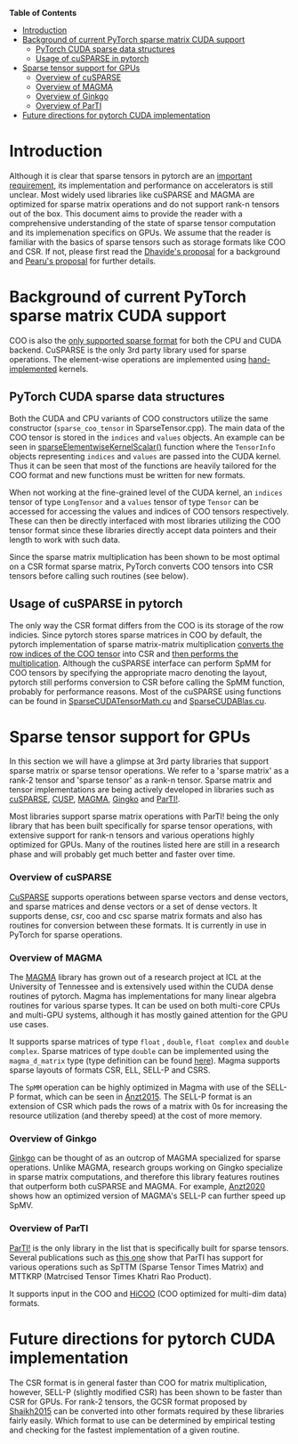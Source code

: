 <!--watch-latex-md

This document is processed by watch_latex_md.py program, see

  https://github.com/Quansight/pearu-sandbox/latex_in_markdown/

You can edit this document as you wish. You can also edit the LaTeX
data in img elements, but only the content of `latex-data`:

  1. To automatically update the LaTeX rendering in img element, edit
     the file while watch_latex_md.py is running.

  2. Never change the beginning (`<img latex-data="...`) and the end
     (`...alt="latex">`) parts of the LaTeX img elements as these are
     used by the watch_latex_md.py script.

  3. Changes to other parts of the LaTeX img elements will be
     overwritten.

Enjoy LaTeXing!

watch-latex-md:no-force-rerender
-->

<!-- markdown-toc start - Don't edit this section. Run M-x markdown-toc-generate-toc again -->
**Table of Contents**

- [Introduction](#introduction)
- [Background of current PyTorch sparse matrix CUDA support](#background-of-current-pytorch-sparse-matrix-cuda-support)
    - [PyTorch CUDA sparse data structures](#pytorch-cuda-sparse-data-structures)
    - [Usage of cuSPARSE in pytorch](#usage-of-cusparse-in-pytorch)
- [Sparse tensor support for GPUs](#sparse-tensor-support-for-gpus)
    - [Overview of cuSPARSE](#overview-of-cusparse)
    - [Overview of MAGMA](#overview-of-magma)
    - [Overview of Ginkgo](#overview-of-ginkgo)
    - [Overview of ParTI](#overview-of-parti)
- [Future directions for pytorch CUDA implementation](#future-directions-for-pytorch-cuda-implementation)

<!-- markdown-toc end -->

# Introduction

Although it is clear that sparse tensors in pytorch are an
[important requirement](https://github.com/pytorch/rfcs/blob/b2d02512bb69648fc61013829205eb6dfea6a714/RFC-0004-pyTorch-sparse-matmul-roadmap.md#motivation-and-scope),
its implementation and performance on accelerators is still unclear. Most widely used
libraries like cuSPARSE and MAGMA are optimized for sparse matrix operations and do
not support rank-n tensors out of the box. This document aims to provide the reader
with a comprehensive understanding of the state of sparse tensor computation and its
implemenation specifics on GPUs. We assume that the reader is familiar with the basics
of sparse tensors such as storage formats like COO and CSR. If not, please first read
the [Dhavide's proposal](https://github.com/pytorch/rfcs/pull/4) for a background
and [Pearu's proposal](https://github.com/Quansight-Labs/rfcs/tree/pearu/rfc0005/RFC0003-sparse-roadmap)
for further details.

# Background of current PyTorch sparse matrix CUDA support

COO is also the [only supported sparse format](https://github.com/Quansight-Labs/rfcs/tree/pearu/rfc0005/RFC0003-sparse-roadmap#pytorch-implementation-of-coo-sparse-format)
for both the CPU and CUDA backend. CuSPARSE is the
only 3rd party library used for sparse operations. The element-wise operations
are implemented using
[hand-implemented](https://github.com/pytorch/pytorch/blob/master/aten/src/ATen/native/sparse/cuda/SparseCUDATensorMath.cu#L343) kernels.

## PyTorch CUDA sparse data structures

Both the CUDA and CPU variants of COO constructors utilize the same constructor
(`sparse_coo_tensor` in SparseTensor.cpp). The main data of the COO tensor
is stored in the `indices` and `values` objects.
An example can be seen in
[sparseElementwiseKernelScalar()](https://github.com/pytorch/pytorch/blob/master/aten/src/ATen/native/sparse/cuda/SparseCUDAApplyUtils.cuh#L76)
function where the `TensorInfo` objects representing `indices` and `values`
are passed into the CUDA kernel. Thus it can be seen that most of the functions are
heavily tailored for the COO format and new functions must be written for new
formats.

When not working at the fine-grained level of the CUDA kernel, an `indices` tensor
of type `LongTensor` and a `values` tensor of type `Tensor` can be accessed for
accessing the values and indices of COO tensors respectively. These can then
be directly interfaced with most libraries utilizing the COO tensor format
since these libraries directly accept data pointers and their length to
work with such data.

Since the sparse matrix multiplication has been shown to be most optimal on a
CSR format sparse matrix, PyTorch converts COO tensors into CSR tensors before
calling such routines (see below).

## Usage of cuSPARSE in pytorch

The only way the CSR format differs from the COO is its storage of the row indicies. 
Since pytorch stores sparse matrices in COO by default, the pytorch implementation
of sparse matrix-matrix multiplication
[converts the row indices of the COO tensor](https://github.com/pytorch/pytorch/blob/master/aten/src/ATen/native/sparse/cuda/SparseCUDATensorMath.cu#L59)
into CSR and
[then performs the multiplication](https://github.com/pytorch/pytorch/blob/master/aten/src/ATen/native/sparse/cuda/SparseCUDATensorMath.cu#L96).
Although the cuSPARSE interface
can perform SpMM for COO tensors by specifying the appropriate macro denoting the layout,
pytorch still performs conversion to CSR before calling the SpMM function, probably for
performance reasons. Most of the cuSPARSE using functions can be found in
[SparseCUDATensorMath.cu](https://github.com/pytorch/pytorch/blob/master/aten/src/ATen/native/sparse/cuda/SparseCUDATensorMath.cu)
and [SparseCUDABlas.cu](https://github.com/pytorch/pytorch/blob/master/aten/src/ATen/native/sparse/cuda/SparseCUDABlas.cu).

# Sparse tensor support for GPUs

In this section we will have a glimpse at 3rd party libraries that support sparse
matrix or sparse tensor operations. We refer to a 'sparse matrix' as a
rank-2 tensor and 'sparse tensor' as a rank-n tensor. Sparse matrix and tensor
implementations are being actively developed in libraries
such as [cuSPARSE](https://docs.nvidia.com/cuda/cusparse/index.html), 
[CUSP](https://developer.nvidia.com/cusp), [MAGMA](https://icl.cs.utk.edu/magma/),
[Gingko](https://ginkgo-project.github.io/) and [ParTI!](https://github.com/hpcgarage/ParTI).

Most libraries support sparse matrix operations with ParTI! being the only library that
has been built specifically for sparse tensor operations, with extensive support for
rank-n tensors and various operations
highly optimized for GPUs. Many of the routines listed here are still in a research phase
and will probably get much better and faster over time.

### Overview of cuSPARSE

[CuSPARSE](https://docs.nvidia.com/cuda/cusparse/index.html) supports operations
between sparse vectors and dense vectors, and sparse matrices
and dense vectors or a set of dense vectors. It supports dense, csr, coo and csc sparse
matrix formats and also has routines for conversion between these formats. It is
currently in use in PyTorch for sparse operations.

### Overview of MAGMA

The [MAGMA](https://icl.cs.utk.edu/magma/) library has grown out of a research project at ICL at the
University of Tennessee and is extensively used within the CUDA dense
routines of pytorch. Magma has implementations for many linear algebra routines for various sparse
types. It can be used on both multi-core CPUs and multi-GPU systems,
although it has mostly gained attention for the GPU use cases.

It supports sparse matrices of type `float` , `double`, `float complex` and `double complex`.
Sparse matrices of type `double` can be implemented using the `magma_d_matrix`
type (type definition can be found
[here](https://bitbucket.org/icl/magma/src/master/sparse/include/magmasparse_types.h)).
Magma supports sparse layouts of formats CSR, ELL, SELL-P and CSRS.

The `SpMM` operation can be highly optimized in Magma with use of the SELL-P format, which
can be seen in [Anzt2015](https://www.icl.utk.edu/files/publications/2014/icl-utk-771-2014.pdf).
The SELL-P format is an extension of CSR which pads the rows of a matrix with 0s for increasing
the resource utilization (and thereby speed) at the cost of more memory.

### Overview of Ginkgo

[Ginkgo](https://ginkgo-project.github.io/) can be thought of as an outcrop of
MAGMA specialized for sparse operations. Unlike MAGMA, research groups working
on Gingko specialize in sparse matrix computations, and therefore this
library features routines that outperform both cuSPARSE and MAGMA. For example,
[Anzt2020](https://dl.acm.org/doi/pdf/10.1145/3380930) shows how an optimized
version of MAGMA's SELL-P can further speed up SpMV.

### Overview of ParTI

[ParTI!](https://github.com/hpcgarage/ParTI) is the only library in the list that
is specifically built for sparse tensors. Several publications such as
[this one](http://fruitfly1026.github.io/static/files/sc16-ia3.pdf) show that
ParTI has support for various operations such as SpTTM (Sparse Tensor Times Matrix)
and MTTKRP (Matrcised Tensor Times Khatri Rao Product).

It supports input in the COO and [HiCOO](http://fruitfly1026.github.io/static/files/sc18-li.pdf)
(COO optimized for multi-dim data) formats.

# Future directions for pytorch CUDA implementation

The CSR format is in general faster than COO for matrix multiplication, however,
SELL-P (slightly modified CSR) has been shown to be faster than CSR for GPUs. For
rank-2 tensors, the GCSR format proposed by
[Shaikh2015](https://www.researchgate.net/publication/312167966_Efficient_storage_scheme_for_n-dimensional_sparse_array_GCRSGCCS)
can be converted into other formats required by these libraries fairly easily.
Which format to use can be determined by empirical testing and checking for
the fastest implementation of a given routine.


<!--EOF-->